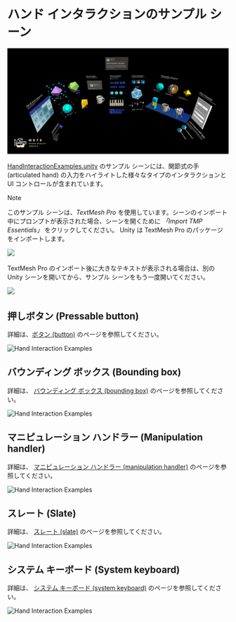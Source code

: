 # ハンド インタラクションのサンプル シーン

![Hand Interaction Examples](../Documentation/Images/MRTK_Examples.png)

[HandInteractionExamples.unity](https://github.com/Microsoft/MixedRealityToolkit-Unity/blob/mrtk_release/Assets/MixedRealityToolkit.Examples/Demos/HandTracking/Scenes/HandInteractionExamples.unity) のサンプル シーンには、関節式の手 (articulated hand) の入力をハイライトした様々なタイプのインタラクションと UI コントロールが含まれています。

> [!NOTE]
> このサンプル シーンは、*TextMesh Pro* を使用しています。シーンのインポート中にプロンプトが表示された場合、シーンを開くために *「Import TMP Essentials」* をクリックしてください。 Unity は TextMesh Pro のパッケージをインポートします。

<img src="../Documentation/Images/HandInteractionExamples/MRTK_Examples_TMP2.png" width="450">

TextMesh Pro のインポート後に大きなテキストが表示される場合は、別の Unity シーンを開いてから、サンプル シーンをもう一度開いてください。

<img src="../Documentation/Images/HandInteractionExamples/MRTK_Examples_TMP1.png" width="350">

## 押しボタン (Pressable button)

詳細は、[ボタン (button)](README_Button.md) のページを参照してください。

![Hand Interaction Examples](../Documentation/Images/HandInteractionExamples/MRTK_Examples_PressTouch.png)

## バウンディング ボックス (Bounding box)

詳細は、 [バウンディング ボックス (bounding box)](README_BoundingBox.md) のページを参照してください。

![Hand Interaction Examples](../Documentation/Images/HandInteractionExamples/MRTK_Examples_BoundingBox.png)

## マニピュレーション ハンドラー (Manipulation handler)

詳細は、 [マニピュレーション ハンドラー (manipulation handler)](README_ManipulationHandler.md) のページを参照してください。

![Hand Interaction Examples](../Documentation/Images/HandInteractionExamples/MRTK_Examples_Manipulation.png)

## スレート (Slate)

詳細は、 [スレート (slate)](README_Slate.md) のページを参照してください。

![Hand Interaction Examples](../Documentation/Images/HandInteractionExamples/MRTK_Examples_Slate.png)

## システム キーボード (System keyboard)

詳細は、 [システム キーボード (system keyboard)](README_SystemKeyboard.md) のページを参照してください。

![Hand Interaction Examples](../Documentation/Images/HandInteractionExamples/MRTK_Examples_Keyboard.png)
